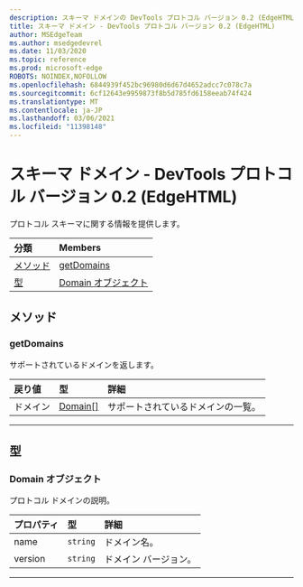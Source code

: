 ```yaml
---
description: スキーマ ドメインの DevTools プロトコル バージョン 0.2 (EdgeHTML) リファレンス。 プロトコル スキーマに関する情報を提供します。
title: スキーマ ドメイン - DevTools プロトコル バージョン 0.2 (EdgeHTML)
author: MSEdgeTeam
ms.author: msedgedevrel
ms.date: 11/03/2020
ms.topic: reference
ms.prod: microsoft-edge
ROBOTS: NOINDEX,NOFOLLOW
ms.openlocfilehash: 6844939f452bc96980d6d67d4652adcc7c078c7a
ms.sourcegitcommit: 6cf12643e9959873f8b5d785fd6158eeab74f424
ms.translationtype: MT
ms.contentlocale: ja-JP
ms.lasthandoff: 03/06/2021
ms.locfileid: "11398148"
---
```

# <a name="schema-domain---devtools-protocol-version-02-edgehtml"></a>スキーマ ドメイン - DevTools プロトコル バージョン 0.2 (EdgeHTML)  

プロトコル スキーマに関する情報を提供します。  

| 分類 | Members |  
|:--- |:--- |  
| [メソッド](#methods) | [getDomains](#getdomains) |  
| [型](#types) | [Domain オブジェクト](#domain) |  

## <a name="methods"></a>メソッド  

### <a name="getdomains"></a>getDomains  

サポートされているドメインを返します。  

| 戻り値 | 型 | 詳細 |  
|:--- |:--- |:--- |  
| ドメイン | [Domain[]](#domain) | サポートされているドメインの一覧。 |  

---  

## <a name="types"></a>型  

### <a name="domain-object"></a>Domain オブジェクト  

<a name="domain"></a>  

プロトコル ドメインの説明。  

| プロパティ | 型 | 詳細 |  
|:--- |:--- |:--- |  
| name | `string` | ドメイン名。 |  
| version | `string` | ドメイン バージョン。 |  

---  
